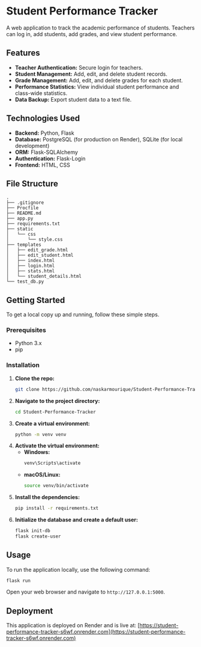 # Student Performance Tracker

A web application to track the academic performance of students. Teachers can log in, add students, add grades, and view student performance.

## Features

*   **Teacher Authentication:** Secure login for teachers.
*   **Student Management:** Add, edit, and delete student records.
*   **Grade Management:** Add, edit, and delete grades for each student.
*   **Performance Statistics:** View individual student performance and class-wide statistics.
*   **Data Backup:** Export student data to a text file.

## Technologies Used

*   **Backend:** Python, Flask
*   **Database:** PostgreSQL (for production on Render), SQLite (for local development)
*   **ORM:** Flask-SQLAlchemy
*   **Authentication:** Flask-Login
*   **Frontend:** HTML, CSS

## File Structure

```
.
├── .gitignore
├── Procfile
├── README.md
├── app.py
├── requirements.txt
├── static
│   └── css
│       └── style.css
├── templates
│   ├── edit_grade.html
│   ├── edit_student.html
│   ├── index.html
│   ├── login.html
│   ├── stats.html
│   └── student_details.html
└── test_db.py
```

## Getting Started

To get a local copy up and running, follow these simple steps.

### Prerequisites

*   Python 3.x
*   pip

### Installation

1.  **Clone the repo:**
    ```sh
    git clone https://github.com/naskarmourique/Student-Performance-Tracker.git
    ```
2.  **Navigate to the project directory:**
    ```sh
    cd Student-Performance-Tracker
    ```
3.  **Create a virtual environment:**
    ```sh
    python -m venv venv
    ```
4.  **Activate the virtual environment:**
    *   **Windows:**
        ```sh
        venv\Scripts\activate
        ```
    *   **macOS/Linux:**
        ```sh
        source venv/bin/activate
        ```
5.  **Install the dependencies:**
    ```sh
    pip install -r requirements.txt
    ```
6.  **Initialize the database and create a default user:**
    ```sh
    flask init-db
    flask create-user
    ```

## Usage

To run the application locally, use the following command:

```sh
flask run
```

Open your web browser and navigate to `http://127.0.0.1:5000`.

## Deployment

This application is deployed on Render and is live at:
[https://student-performance-tracker-s6wf.onrender.com](https://student-performance-tracker-s6wf.onrender.com)